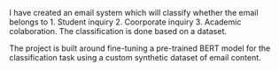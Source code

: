 I have created an email system which will classify whether the email belongs to 1. Student inquiry 2. Coorporate inquiry 3. Academic colaboration.
The classification is done based on a dataset.

The project is built around fine-tuning a pre-trained BERT model for the classification task using a custom synthetic dataset of email content.  
